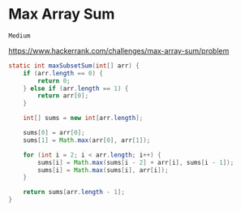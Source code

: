 # Max Array Sum

`Medium`

<https://www.hackerrank.com/challenges/max-array-sum/problem>

```java
static int maxSubsetSum(int[] arr) {
    if (arr.length == 0) {
        return 0;
    } else if (arr.length == 1) {
        return arr[0];
    }

    int[] sums = new int[arr.length];

    sums[0] = arr[0];
    sums[1] = Math.max(arr[0], arr[1]);

    for (int i = 2; i < arr.length; i++) {
        sums[i] = Math.max(sums[i - 2] + arr[i], sums[i - 1]);
        sums[i] = Math.max(sums[i], arr[i]);
    }

    return sums[arr.length - 1];
}
```
